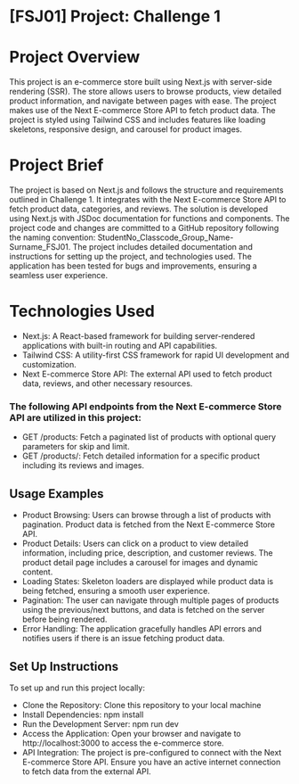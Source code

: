 # [FSJ01] Project: Challenge 1

# Project Overview
This project is an e-commerce store built using Next.js with server-side rendering (SSR). The store allows users to browse products, view detailed product information, and navigate between pages with ease. The project makes use of the Next E-commerce Store API to fetch product data. The project is styled using Tailwind CSS and includes features like loading skeletons, responsive design, and carousel for product images.

# Project Brief
The project is based on Next.js and follows the structure and requirements outlined in Challenge 1.
It integrates with the Next E-commerce Store API to fetch product data, categories, and reviews.
The solution is developed using Next.js with JSDoc documentation for functions and components.
The project code and changes are committed to a GitHub repository following the naming convention: StudentNo_Classcode_Group_Name-Surname_FSJ01.
The project includes detailed documentation and instructions for setting up the project, and technologies used.
The application has been tested for bugs and improvements, ensuring a seamless user experience.

# Technologies Used
- Next.js: A React-based framework for building server-rendered applications with built-in routing and API capabilities.
- Tailwind CSS: A utility-first CSS framework for rapid UI development and customization.
- Next E-commerce Store API: The external API used to fetch product data, reviews, and other necessary resources.

### The following API endpoints from the Next E-commerce Store API are utilized in this project:
- GET /products: Fetch a paginated list of products with optional query parameters for skip and limit.
- GET /products/: Fetch detailed information for a specific product including its reviews and images.

## Usage Examples
- Product Browsing: Users can browse through a list of products with pagination. Product data is fetched from the Next E-commerce Store API.
- Product Details: Users can click on a product to view detailed information, including price, description, and customer reviews. The product detail page includes a carousel for images and dynamic content.
- Loading States: Skeleton loaders are displayed while product data is being fetched, ensuring a smooth user experience.
- Pagination: The user can navigate through multiple pages of products using the previous/next buttons, and data is fetched on the server before being rendered.
- Error Handling: The application gracefully handles API errors and notifies users if there is an issue fetching product data.

## Set Up Instructions
To set up and run this project locally:

- Clone the Repository: Clone this repository to your local machine 
- Install Dependencies: npm install
- Run the Development Server: npm run dev
- Access the Application: Open your browser and navigate to http://localhost:3000 to access the e-commerce store.
- API Integration: The project is pre-configured to connect with the Next E-commerce Store API. Ensure you have an active internet connection to fetch data from the external API.
